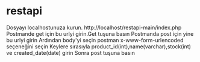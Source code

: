 # restapi
Dosyayı localhostunuza kurun.
http://localhost/restapi-main/index.php
Postmande get için bu urlyi girin.Get tuşuna basın
Postmanda post için yine bu urlyi girin
Ardından body'yi seçin postman x-www-form-urlencoded seçeneğini seçin
Keylere sırasıyla product_id(int),name(varchar),stock(int) ve created_date(date) girin
Sonra post tuşuna basın
